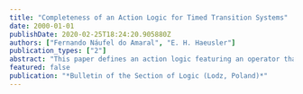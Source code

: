 ```yaml
---
title: "Completeness of an Action Logic for Timed Transition Systems"
date: 2000-01-01
publishDate: 2020-02-25T18:24:20.905880Z
authors: ["Fernando Náufel do Amaral", "E. H. Haeusler"]
publication_types: ["2"]
abstract: "This paper defines an action logic featuring an operator that denotes necessary conditions,  postconditions, and time bounds of actions in a timed computational transition system. Weak completeness of an axiomatization for the logic is proved."
featured: false
publication: "*Bulletin of the Section of Logic (Lodz, Poland)*"
---
```


